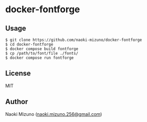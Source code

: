 # docker-fontforge

## Usage

```
$ git clone https://github.com/naoki-mizuno/docker-fontforge
$ cd docker-fontforge
$ docker compose build fontforge
$ cp /path/to/font/file ./fonts/
$ docker compose run fontforge
```

## License

MIT

## Author

Naoki Mizuno (naoki.mizuno.256@gmail.com)
